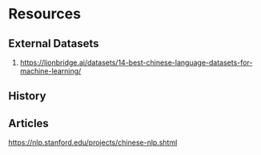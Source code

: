# Resources

## External Datasets
1. https://lionbridge.ai/datasets/14-best-chinese-language-datasets-for-machine-learning/

## History

## Articles
https://nlp.stanford.edu/projects/chinese-nlp.shtml

